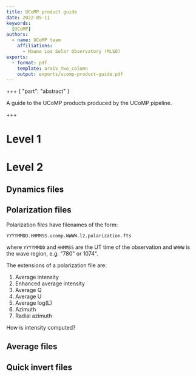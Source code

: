 ```yaml
---
title: UCoMP product guide
date: 2022-05-11
keywords:
  [UCoMP]
authors:
  - name: UCoMP team
    affiliations:
      - Mauna Loa Solar Observatory (MLSO)
exports:
  - format: pdf
    template: arxiv_two_column
    output: exports/ucomp-product-guide.pdf
---
```


+++ { "part": "abstract" }

A guide to the UCoMP products produced by the UCoMP pipeline.

+++


# Level 1



# Level 2


## Dynamics files


## Polarization files

Polarization files have filenames of the form:

    YYYYMMDD.HHMMSS.ucomp.WWWW.l2.polarization.fts

where `YYYYMMDD` and `HHMMSS` are the UT time of the observation and `WWWW` is the wave region, e.g. "780" or 1074".

The extensions of a polarization file are:

1. Average intensity
2. Enhanced average intensity
3. Average Q
4. Average U
5. Average log(L)
6. Azimuth
7. Radial azimuth

How is intensity computed?


## Average files


## Quick invert files
